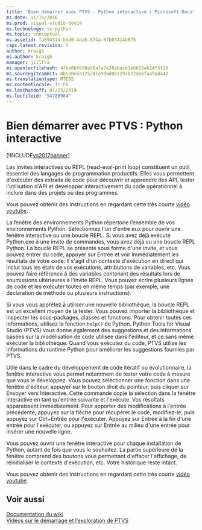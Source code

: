 ```yaml
---
title: 'Bien démarrer avec PTVS : Python interactive | Microsoft Docs'
ms.date: 11/15/2016
ms.prod: visual-studio-dev14
ms.technology: vs-python
ms.topic: conceptual
ms.assetid: fa594314-bdd0-4da5-874a-57b03414b675
caps.latest.revision: 5
author: kraigb
ms.author: kraigb
manager: jillfra
ms.openlocfilehash: 4fba8bf658a50a7a7e28abace1eb622ab14f5f26
ms.sourcegitcommit: 8b538eea125241e9d6d8b7297b72a66faa9a4a47
ms.translationtype: MTE95
ms.contentlocale: fr-FR
ms.lasthandoff: 01/23/2019
ms.locfileid: "54780984"
---
```

# <a name="getting-started-with-ptvs-interactive-python"></a>Bien démarrer avec PTVS : Python interactive
[!INCLUDE[vs2017banner](../includes/vs2017banner.md)]

Les invites interactives ou REPL (read-eval-print loop) constituent un outil essentiel des langages de programmation productifs.  Elles vous permettent d'exécuter des extraits de code pour découvrir et apprendre des API, tester l'utilisation d'API et développer interactivement du code opérationnel à inclure dans des projets ou des programmes.  
  
 Vous pouvez obtenir des instructions en regardant cette très courte [vidéo youtube](https://www.youtube.com/watch?v=yc2CROtTsC0&index=5&list=PLReL099Y5nRdLgGAdrb_YeTdEnd23s6Ff).  
  
 La fenêtre des environnements Python répertorie l’ensemble de vos environnements Python.  Sélectionnez l'un d'entre eux pour ouvrir une fenêtre interactive ou une boucle REPL.  Si vous avez déjà exécuté Python.exe à une invite de commandes, vous avez déjà vu une boucle REPL Python.  La boucle REPL se présente sous forme d'une invite, et vous pouvez entrer du code, appuyer sur Entrée et voir immédiatement les résultats de votre code.  Il s'agit d'un contexte d'exécution en direct qui inclut tous les états de vos exécutions, attributions de variables, etc.  Vous pouvez faire référence à des variables contenant des résultats lors de soumissions ultérieures à l'invite REPL.  Vous pouvez écrire plusieurs lignes de code et les exécuter toutes en même temps (par exemple, une déclaration de méthode ou plusieurs instructions).  
  
 Si vous vous apprêtez à utiliser une nouvelle bibliothèque, la boucle REPL est un excellent moyen de la tester.  Vous pouvez importer la bibliothèque et inspecter les sous-packages, classes et fonctions.  Pour obtenir toutes ces informations, utilisez la fonction `help()` de Python.  Python Tools for Visual Studio (PTVS) vous donne également des suggestions et des informations basées sur la modélisation de code utilisée dans l'éditeur, et ce sans même exécuter la bibliothèque.  Quand vous exécutez du code, PTVS utilise les informations du runtime Python pour améliorer les suggestions fournies par PTVS.  
  
 Utile dans le cadre du développement de code itératif ou évolutionnaire, la fenêtre interactive vous permet notamment de tester votre code à mesure que vous le développez.  Vous pouvez sélectionner une fonction dans une fenêtre d'éditeur, appuyer sur le bouton droit du pointeur, puis cliquer sur Envoyer vers Interactive.  Cette commande copie la sélection dans la fenêtre interactive en tant qu'entrée suivante et l'exécute.  Vos résultats apparaissent immédiatement.  Pour apporter des modifications à l'entrée précédente, appuyez sur la flèche pour récupérer le code, modifiez-le, puis appuyez sur Ctrl+Entrée pour l'exécuter.  Appuyez sur Entrée à la fin d'une entrée pour l'exécuter, ou appuyez sur Entrée au milieu d'une entrée pour insérer une nouvelle ligne.  
  
 Vous pouvez ouvrir une fenêtre interactive pour chaque installation de Python, autant de fois que vous le souhaitez.  La partie supérieure de la fenêtre comprend des boutons vous permettant d'effacer l'affichage, de réinitialiser le contexte d'exécution, etc.  Votre historique reste intact.  
  
 Vous pouvez obtenir des instructions en regardant cette très courte [vidéo youtube](https://www.youtube.com/watch?v=yc2CROtTsC0&index=5&list=PLReL099Y5nRdLgGAdrb_YeTdEnd23s6Ff).  
  
## <a name="see-also"></a>Voir aussi  
 [Documentation du wiki](https://github.com/Microsoft/PTVS/wiki/Interactive-REPL)   
 [Vidéos sur le démarrage et l’exploration de PTVS](https://www.youtube.com/playlist?list=PLReL099Y5nRdLgGAdrb_YeTdEnd23s6Ff)
